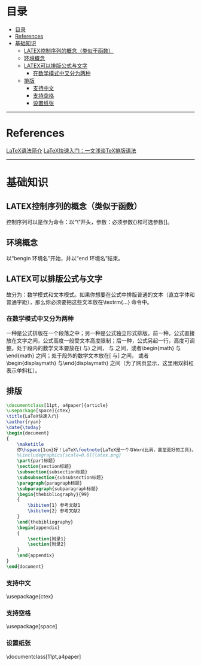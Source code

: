 # 目录

- [目录](#%e7%9b%ae%e5%bd%95)
- [References](#references)
- [基础知识](#%e5%9f%ba%e7%a1%80%e7%9f%a5%e8%af%86)
  - [LATEX控制序列的概念（类似于函数）](#latex%e6%8e%a7%e5%88%b6%e5%ba%8f%e5%88%97%e7%9a%84%e6%a6%82%e5%bf%b5%e7%b1%bb%e4%bc%bc%e4%ba%8e%e5%87%bd%e6%95%b0)
  - [环境概念](#%e7%8e%af%e5%a2%83%e6%a6%82%e5%bf%b5)
  - [LATEX可以排版公式与文字](#latex%e5%8f%af%e4%bb%a5%e6%8e%92%e7%89%88%e5%85%ac%e5%bc%8f%e4%b8%8e%e6%96%87%e5%ad%97)
    - [在数学模式中又分为两种](#%e5%9c%a8%e6%95%b0%e5%ad%a6%e6%a8%a1%e5%bc%8f%e4%b8%ad%e5%8f%88%e5%88%86%e4%b8%ba%e4%b8%a4%e7%a7%8d)
  - [排版](#%e6%8e%92%e7%89%88)
    - [支持中文](#%e6%94%af%e6%8c%81%e4%b8%ad%e6%96%87)
    - [支持空格](#%e6%94%af%e6%8c%81%e7%a9%ba%e6%a0%bc)
    - [设置纸张](#%e8%ae%be%e7%bd%ae%e7%ba%b8%e5%bc%a0)

---

# References
[LaTeX语法简介](https://www.jianshu.com/p/6fc0902f787d)
[LaTeX快速入门：一文浅谈TeX排版语法](https://blog.csdn.net/qingdujun/article/details/80805613)

---

# 基础知识

## LATEX控制序列的概念（类似于函数）

控制序列可以是作为命令：以“\”开头，参数：必须参数{}和可选参数[]。

## 环境概念

以“bengin 环境名”开始，并以“end 环境名”结束。

## LATEX可以排版公式与文字

故分为：数学模式和文本模式。如果你想要在公式中排版普通的文本（直立字体和普通字距），那么你必须要把这些文本放在\textrm{...} 命令中。

### 在数学模式中又分为两种

一种是公式排版在一个段落之中；另一种是公式独立形式排版。前一种，公式直接放在文字之间，公式高度一般受文本高度限制；后一种，公式另起一行，高度可调整。处于段内的数学文本要放在\( 与\) 之间， 与 之间，或者\begin{math} 与\end{math} 之间；处于段外的数学文本放在\[ 与\] 之间， 或者\begin{displaymath} 与\end{displaymath} 之间（为了网页显示，这里用双斜杠表示单斜杠）。

## 排版

```latex
\documentclass[11pt, a4paper]{article}
\usepackage[space]{ctex}
\title{LaTeX快速入门}
\author{ryan}
\date{\today}
\begin{document}
{
    \maketitle
    你\hspace{1cm}好！LaTeX\footnote{LaTeX是一个与Word比肩，甚至更好的工具}。
    %\includegraphics[scale=0.6]{latex.png}
    \part{part标题}
    \section{section标题}
    \subsection{subsection标题}
    \subsubsection{subsubsection标题}
    \paragraph{paragraph标题}
    \subparagraph{subparagraph标题}
    \begin{thebibliography}{99}
    {
        \bibitem{1} 参考文献1
        \bibitem{2} 参考文献2
    }
    \end{thebibliography}
    \begin{appendix}
    {
        \section{附录1}
        \section{附录2}
    }
    \end{appendix}
}
\end{document}
```

### 支持中文

\usepackage{ctex}

### 支持空格

\usepackage[space]

### 设置纸张

\documentclass[11pt,a4paper]


